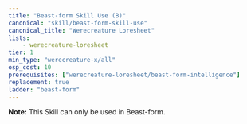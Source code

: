 ```yaml
---
title: "Beast-form Skill Use (B)"
canonical: "skill/beast-form-skill-use"
canonical_title: "Werecreature Loresheet"
lists:
    - werecreature-loresheet
tier: 1
min_type: "werecreature-x/all"
osp_cost: 10
prerequisites: ["werecreature-loresheet/beast-form-intelligence"]
replacement: true
ladder: "beast-form"
---
```

**Note:** This Skill can only be used in Beast-form.
